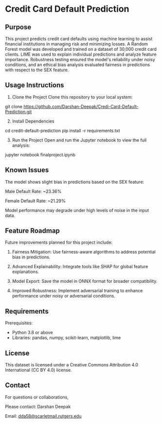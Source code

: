 # Credit Card Default Prediction

## Purpose
This project predicts credit card defaults using machine learning to assist financial institutions in managing risk and minimizing losses. A Random Forest model was developed and trained on a dataset of 30,000 credit card clients. LIME was used to explain individual predictions and analyze feature importance. Robustness testing ensured the model's reliability under noisy conditions, and an ethical bias analysis evaluated fairness in predictions with respect to the SEX feature.

## Usage Instructions
1. Clone the Project
Clone this repository to your local system:

git clone https://github.com/Darshan-Deepak/Credi-Card-Default-Prediction.git

2. Install Dependencies

cd credit-default-prediction
pip install -r requirements.txt

3. Run the Project
Open and run the Jupyter notebook to view the full analysis:

jupyter notebook finalproject.ipynb

## Known Issues

The model shows slight bias in predictions based on the SEX feature:

Male Default Rate: ~23.36%

Female Default Rate: ~21.29%

Model performance may degrade under high levels of noise in the input data.

## Feature Roadmap
Future improvements planned for this project include:

1. Fairness Mitigation: Use fairness-aware algorithms to address potential bias in predictions.

2. Advanced Explainability: Integrate tools like SHAP for global feature explanations.

3. Model Export: Save the model in ONNX format for broader compatibility.

4. Improved Robustness: Implement adversarial training to enhance performance under noisy or adversarial conditions.

## Requirements
Prerequisites:
- Python 3.8 or above
- Libraries: pandas, numpy, scikit-learn, matplotlib, lime

## License

This dataset is licensed under a Creative Commons Attribution 4.0 International (CC BY 4.0) license.

## Contact
For questions or collaborations, 

Please contact:
Darshan Deepak

Email: dda58@scarletmail.rutgers.edu

